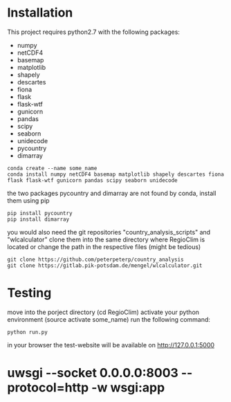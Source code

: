 

# Installation

This project requires python2.7 with the following packages:  
- numpy
- netCDF4
- basemap
- matplotlib
- shapely
- descartes
- fiona
- flask
- flask-wtf
- gunicorn
- pandas
- scipy
- seaborn
- unidecode
- pycountry
- dimarray


```
conda create --name some_name
conda install numpy netCDF4 basemap matplotlib shapely descartes fiona flask flask-wtf gunicorn pandas scipy seaborn unidecode
```
the two packages pycountry and dimarray are not found by conda, install them using pip
```
pip install pycountry
pip install dimarray
```
you would also need the git repositories "country_analysis_scripts" and "wlcalculator"
clone them into the same directory where RegioClim is located or change the path in the respective files (might be tedious)
```
git clone https://github.com/peterpeterp/country_analysis
git clone https://gitlab.pik-potsdam.de/mengel/wlcalculator.git
```

# Testing

move into the porject directory (cd RegioClim)
activate your python environment (source activate some_name)
run the following command:
```
python run.py
```
in your browser the test-website will be available on http://127.0.0.1:5000



# uwsgi --socket 0.0.0.0:8003 --protocol=http -w wsgi:app
